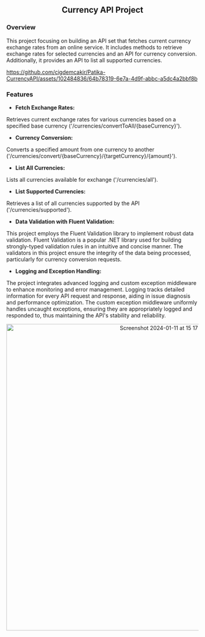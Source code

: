 <h2 align="center">Currency API Project</h2>

### Overview
This project focusing on building an API set that fetches current currency exchange rates from an online service. 
It includes methods to retrieve exchange rates for selected currencies and an API for currency conversion. 
Additionally, it provides an API to list all supported currencies.

https://github.com/cigdemcakir/Patika-CurrencyAPI/assets/102484836/64b78319-6e7a-4d9f-abbc-a5dc4a2bbf8b



### Features
- **Fetch Exchange Rates:**

Retrieves current exchange rates for various currencies based on a specified base currency ('/currencies/convertToAll/{baseCurrency}').

- **Currency Conversion:**

Converts a specified amount from one currency to another ('/currencies/convert/{baseCurrency}/{targetCurrency}/{amount}').

- **List All Currencies:**

Lists all currencies available for exchange ('/currencies/all').

- **List Supported Currencies:**

Retrieves a list of all currencies supported by the API ('/currencies/supported').

- **Data Validation with Fluent Validation:**
  
This project employs the Fluent Validation library to implement robust data validation. Fluent Validation is a popular .NET library used for building strongly-typed validation rules in an intuitive and concise manner. The validators in this project ensure the integrity of the data being processed, particularly for currency conversion requests.

- **Logging and Exception Handling:**
  
The project integrates advanced logging and custom exception middleware to enhance monitoring and error management. Logging tracks detailed information for every API request and response, aiding in issue diagnosis and performance optimization. The custom exception middleware uniformly handles uncaught exceptions, ensuring they are appropriately logged and responded to, thus maintaining the API's stability and reliability.

<img width="804" style="text-align:center;" alt="Screenshot 2024-01-11 at 15 17 55" src="https://github.com/cigdemcakir/Patika-CurrencyAPI/assets/102484836/2202341e-b5eb-4669-b439-44c8d27f4b4b">


